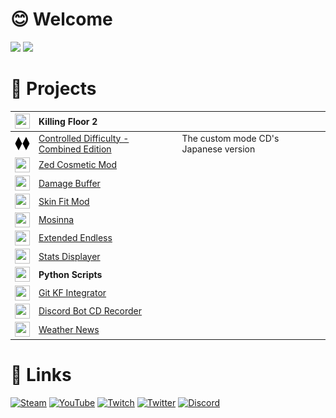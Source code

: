 # 😊 Welcome
![](https://github-readme-stats.vercel.app/api?username=Asapi1020&hide_border=true&theme=shadow_green&show_icons=true&count_private=true&exclude_repo=DIscordMessage) ![](https://github-readme-stats.vercel.app/api/top-langs/?username=Asapi1020&layout=compact&hide_border=true&exclude_repo=DIscordMessage&theme=shadow_green)

# 📂 Projects
|<img src="https://wiki.killingfloor2.com/images/7/7a/KF2_Icon.png" width="24" height="24" align="top">|**Killing Floor 2**||
|-|:-|-|
|<img src="CD.png" width="24" height="24" align="top">|[Controlled Difficulty - Combined Edition](https://github.com/Asapi1020/CD-Combined-Edition)|The custom mode CD's Japanese version|
|<img src="https://simpleicons.org/icons/unrealengine.svg" width="24" height="24" align="top">|[Zed Cosmetic Mod](https://github.com/Asapi1020/ZedCosmeticMut)||
|<img src="https://simpleicons.org/icons/unrealengine.svg" width="24" height="24" align="top">|[Damage Buffer](https://github.com/Asapi1020/DamagBuffer)||
|<img src="https://simpleicons.org/icons/unrealengine.svg" width="24" height="24" align="top">|[Skin Fit Mod](https://github.com/Asapi1020/SkinFitMod)||
|<img src="https://simpleicons.org/icons/unrealengine.svg" width="24" height="24" align="top">|[Mosinna](https://github.com/Asapi1020/Mosinna)||
|<img src="https://simpleicons.org/icons/unrealengine.svg" width="24" height="24" align="top">|[Extended Endless](https://github.com/Asapi1020/Extended-Endless)||
|<img src="https://simpleicons.org/icons/unrealengine.svg" width="24" height="24" align="top">|[Stats Displayer](https://github.com/Asapi1020/StatsDisplayer)||
|<img src="https://upload.wikimedia.org/wikipedia/commons/thumb/c/c3/Python-logo-notext.svg/1869px-Python-logo-notext.svg.png" width="24" height="24" align="top">|**Python Scripts**||
|<img src="https://simpleicons.org/icons/git.svg" width="24" height="24" align="top">|[Git KF Integrator](https://github.com/Asapi1020/Git-KF-Integrator)||
|<img src="https://simpleicons.org/icons/discord.svg" width="24" height="24" align="top">|[Discord Bot CD Recorder](https://github.com/Asapi1020/Discord-Bot-CDRecorder)||
|<img src="https://simpleicons.org/icons/python.svg" width="24" height="24" align="top">|[Weather News](https://github.com/Asapi1020/WeatherNews)||

# 🔗 Links
[![Steam](https://img.shields.io/static/v1?message=Steam&logo=steam&labelColor=5c5c5c&color=003E9E&logoColor=white&label=%20)](https://steamcommunity.com/profiles/76561198930643117/)
[![YouTube](https://img.shields.io/static/v1?message=YouTube&logo=youtube&labelColor=gray&color=red&logoColor=white&label=%20)](https://www.youtube.com/@asapi1020)
[![Twitch](https://img.shields.io/static/v1?message=Twitch&logo=twitch&labelColor=gray&color=purple&logoColor=white&label=%20)](https://www.twitch.tv/asapi1020)
[![Twitter](https://img.shields.io/static/v1?message=Twitter&logo=twitter&labelColor=gray&color=blue&logoColor=white&label=%20)](https://twitter.com/1020_asapi)
[![Discord](https://img.shields.io/static/v1?message=Discord&logo=discord&labelColor=gray&color=4089DE&logoColor=white&label=%20)](https://discord.gg/wCRd58ZwHD)
